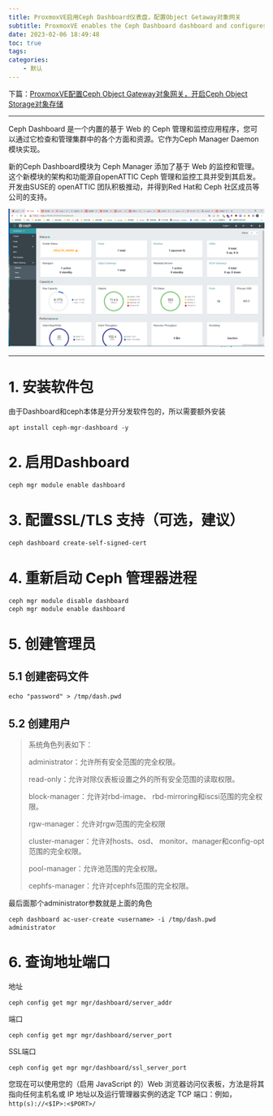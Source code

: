 ```yaml
---
title: ProxmoxVE启用Ceph Dashboard仪表盘，配置Object Getaway对象网关
subtitle: ProxmoxVE enables the Ceph Dashboard dashboard and configures the Object Getaway object gateway
date: 2023-02-06 18:49:48
toc: true
tags: 
categories: 
    - 默认
---
```


下篇：[ProxmoxVE配置Ceph Object Gateway对象网关，开启Ceph Object Storage对象存储 ](https://blog.csdn.net/qq_35485875/article/details/128906309)

------

Ceph Dashboard 是一个内置的基于 Web 的 Ceph 管理和监控应用程序，您可以通过它检查和管理集群中的各个方面和资源。它作为Ceph Manager Daemon模块实现。

新的Ceph Dashboard模块为 Ceph Manager 添加了基于 Web 的监控和管理。这个新模块的架构和功能源自openATTIC Ceph 管理和监控工具并受到其启发。开发由SUSE的 openATTIC 团队积极推动，并得到Red Hat和 Ceph 社区成员等公司的支持。

![16936498705351693649870459.png](https://raw.githubusercontent.com/eric-gitta-moore/eric-gitta-moore.github.io/main/static/images/16936498705351693649870459.png)

------



# 1. 安装软件包

由于Dashboard和ceph本体是分开分发软件包的，所以需要额外安装

```
apt install ceph-mgr-dashboard -y
```



# 2. 启用Dashboard

```
ceph mgr module enable dashboard
```



# 3. 配置SSL/TLS 支持（可选，建议）

```
ceph dashboard create-self-signed-cert
```



# 4. 重新启动 Ceph 管理器进程

```
ceph mgr module disable dashboard
ceph mgr module enable dashboard
```



# 5. 创建管理员

## 5.1 创建密码文件

```
echo "password" > /tmp/dash.pwd
```



## 5.2 创建用户

> 系统角色列表如下：    
>
> administrator：允许所有安全范围的完全权限。
>
> read-only：允许对除仪表板设置之外的所有安全范围的读取权限。
>
> block-manager：允许对rbd-image、 rbd-mirroring和iscsi范围的完全权限。
>
> rgw-manager：允许对rgw范围的完全权限
>
> cluster-manager：允许对hosts、osd、 monitor、manager和config-opt范围的完全权限。
>
> pool-manager：允许池范围的完全权限。
>
> cephfs-manager：允许对cephfs范围的完全权限。

 最后面那个administrator参数就是上面的角色

```
ceph dashboard ac-user-create <username> -i /tmp/dash.pwd administrator
```



# 6. 查询地址端口

地址

```
ceph config get mgr mgr/dashboard/server_addr
```



端口

```
ceph config get mgr mgr/dashboard/server_port
```



SSL端口

```
ceph config get mgr mgr/dashboard/ssl_server_port
```



您现在可以使用您的（启用 JavaScript 的）Web 浏览器访问仪表板，方法是将其指向任何主机名或 IP 地址以及运行管理器实例的选定 TCP 端口：例如，`http(s)://<$IP>:<$PORT>/`